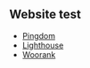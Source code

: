 ## Website test
- [Pingdom](https://tools.pingdom.com/)
- [Lighthouse](https://developers.google.com/web/tools/lighthouse/)
- [Woorank](https://www.woorank.com/)
